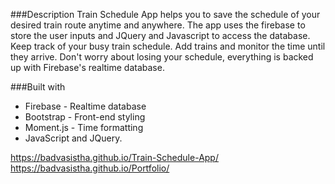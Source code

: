 ###Description
Train Schedule App helps you to save the schedule of your desired train route anytime and anywhere. The app uses the firebase to store the user inputs and JQuery and Javascript to access the database.
Keep track of your busy train schedule. Add trains and monitor the time until they arrive. Don't worry about losing your schedule, everything is backed up with Firebase's realtime database.

###Built with
* Firebase - Realtime database
* Bootstrap - Front-end styling
* Moment.js - Time formatting
* JavaScript and JQuery.

https://badvasistha.github.io/Train-Schedule-App/ <br>
https://badvasistha.github.io/Portfolio/
